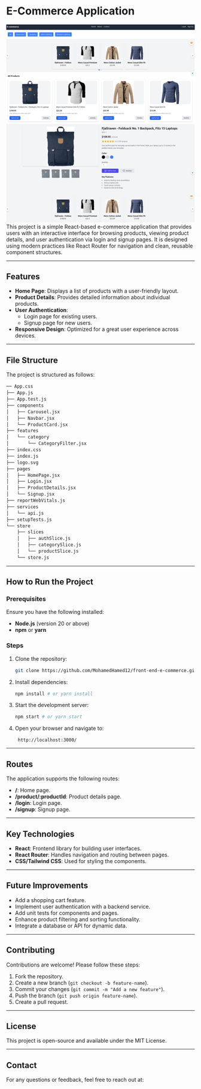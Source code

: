 # E-Commerce Application


![alt text](readme/home.png)
![alt text](readme/projectDetails.png)
This project is a simple React-based e-commerce application that provides users with an interactive interface for browsing products, viewing product details, and user authentication via login and signup pages. It is designed using modern practices like React Router for navigation and clean, reusable component structures.

---

## Features

- **Home Page**: Displays a list of products with a user-friendly layout.
- **Product Details**: Provides detailed information about individual products.
- **User Authentication**:
    - Login page for existing users.
    - Signup page for new users.
- **Responsive Design**: Optimized for a great user experience across devices.

---

## File Structure

The project is structured as follows:

```bash
── App.css
├── App.js
├── App.test.js
├── components
│   ├── Carousel.jsx
│   ├── Navbar.jsx
│   └── ProductCard.jsx
├── features
│   └── category
│       └── CategoryFilter.jsx
├── index.css
├── index.js
├── logo.svg
├── pages
│   ├── HomePage.jsx
│   ├── Login.jsx
│   ├── ProductDetails.jsx
│   └── Signup.jsx
├── reportWebVitals.js
├── services
│   └── api.js
├── setupTests.js
└── store
    ├── slices
    │   ├── authSlice.js
    │   ├── categorySlice.js
    │   └── productSlice.js
    └── store.js

```

---

## How to Run the Project

### Prerequisites

Ensure you have the following installed:

- **Node.js** (version 20 or above)
- **npm** or **yarn**

### Steps

1. Clone the repository:
    
 
    
    ``` bash 
    git clone https://github.com/MohamedHamed12/front-end-e-commerce.git
    ```
    
2. Install dependencies:
    
   
    ``` bash
    npm install # or yarn install
    ```
    
3. Start the development server:
    
    
    ``` bash
    npm start # or yarn start
    ```
    
4. Open your browser and navigate to:
    
    
    ```
     http://localhost:3000/
     ```

---

## Routes

The application supports the following routes:

- **/**: Home page.
- **/product/:productId**: Product details page.
- **/login**: Login page.
- **/signup**: Signup page.

---

## Key Technologies

- **React**: Frontend library for building user interfaces.
- **React Router**: Handles navigation and routing between pages.
- **CSS/Tailwind CSS**: Used for styling the components.

---

## Future Improvements

- Add a shopping cart feature.
- Implement user authentication with a backend service.
- Add unit tests for components and pages.
- Enhance product filtering and sorting functionality.
- Integrate a database or API for dynamic data.

---

## Contributing

Contributions are welcome! Please follow these steps:

1. Fork the repository.
2. Create a new branch (`git checkout -b feature-name`).
3. Commit your changes (`git commit -m "Add a new feature"`).
4. Push the branch (`git push origin feature-name`).
5. Create a pull request.

---

## License

This project is open-source and available under the MIT License.

---

## Contact

For any questions or feedback, feel free to reach out at:


